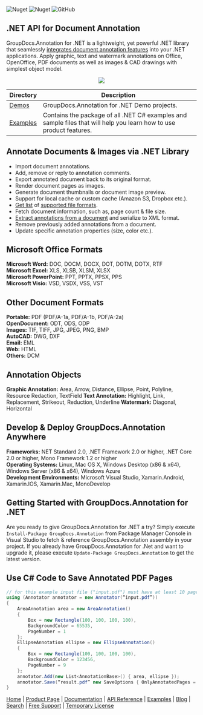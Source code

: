![Nuget](https://img.shields.io/nuget/v/groupdocs.annotation) ![Nuget](https://img.shields.io/nuget/dt/groupdocs.annotation) ![GitHub](https://img.shields.io/github/license/groupdocs-annotation/GroupDocs.Annotation-for-.NET)

## .NET API for Document Annotation

GroupDocs.Annotation for .NET is a lightweight, yet powerful .NET library that seamlessly [integrates document annotation features](https://products.groupdocs.com/annotation/net) into your .NET applications. Apply graphic, text and watermark annotations on Office, OpenOffice, PDF documents as well as images & CAD drawings with simplest object model.

<p align="center">
  <a title="Download complete GroupDocs.Annotation for .NET source code" href="https://github.com/groupdocs-annotation/GroupDocs.Annotation-for-.NET/archive/master.zip">
	<img src="https://raw.github.com/AsposeExamples/java-examples-dashboard/master/images/downloadZip-Button-Large.png" />
  </a>
</p>

Directory | Description
--------- | -----------
[Demos](https://github.com/groupdocs-annotation/GroupDocs.Annotation-for-.NET/tree/master/Demos)  | GroupDocs.Annotation for .NET Demo projects.
[Examples](https://github.com/groupdocs-annotation/GroupDocs.Annotation-for-.NET/tree/master/Examples)  | Contains the package of all .NET C# examples and sample files that will help you learn how to use product features.

## Annotate Documents & Images via .NET Library

- Import document annotations.
- Add, remove or reply to annotation comments.
- Export annotated document back to its original format.
- Render document pages as images.
- Generate document thumbnails or document image preview.
- Support for local cache or custom cache (Amazon S3, Dropbox etc.).
- [Get list](https://docs.groupdocs.com/display/annotationnet/Get+supported+file+formats) of [supported file formats](https://docs.groupdocs.com/display/annotationnet/Supported+Document+Formats).
- Fetch document information, such as, page count & file size.
- [Extract annotations from a document](https://docs.groupdocs.com/display/annotationnet/Extract+annotations+from+document) and serialize to XML format.
- Remove previously added annotations from a document.
- Update specific annotation properties (size, color etc.).

## Microsoft Office Formats

**Microsoft Word:** DOC, DOCM, DOCX, DOT, DOTM, DOTX, RTF\
**Microsoft Excel:** XLS, XLSB, XLSM, XLSX\
**Microsoft PowerPoint:** PPT, PPTX, PPSX, PPS\
**Microsoft Visio:** VSD, VSDX, VSS, VST

## Other Document Formats

**Portable:** PDF (PDF/A-1a, PDF/A-1b, PDF/A-2a)\
**OpenDocument:** ODT, ODS, ODP\
**Images:** TIF, TIFF, JPG, JPEG, PNG, BMP\
**AutoCAD:** DWG, DXF\
**Email:** EML\
**Web:** HTML\
**Others:** DCM

## Annotation Objects

**Graphic Annotation:** Area, Arrow, Distance, Ellipse, Point, Polyline, Resource Redaction, TextField
**Text Annotation:** Highlight, Link, Replacement, Strikeout, Reduction, Underline
**Watermark:** Diagonal, Horizontal

## Develop & Deploy GroupDocs.Annotation Anywhere

**Frameworks:** NET Standard 2.0, .NET Framework 2.0 or higher, .NET Core 2.0 or higher, Mono Framework 1.2 or higher\
**Operating Systems:** Linux, Mac OS X, Windows Desktop (x86 & x64), Windows Server (x86 & x64), Windows Azure\
**Development Environments:** Microsoft Visual Studio, Xamarin.Android, Xamarin.IOS, Xamarin.Mac, MonoDevelop

## Getting Started with GroupDocs.Annotation for .NET

Are you ready to give GroupDocs.Annotation for .NET a try? Simply execute `Install-Package GroupDocs.Annotation` from Package Manager Console in Visual Studio to fetch & reference GroupDocs.Annotation assembly in your project. If you already have GroupDocs.Annotation for .Net and want to upgrade it, please execute `Update-Package GroupDocs.Annotation` to get the latest version.

## Use C# Code to Save Annotated PDF Pages

```csharp
// for this example input file ("input.pdf") must have at least 10 pages
using (Annotator annotator = new Annotator(“input.pdf”))
{
    AreaAnnotation area = new AreaAnnotation()
    {
        Box = new Rectangle(100, 100, 100, 100),
        BackgroundColor = 65535,
        PageNumber = 1
    };
    EllipseAnnotation ellipse = new EllipseAnnotation()
    {
        Box = new Rectangle(100, 100, 100, 100),
        BackgroundColor = 123456,
        PageNumber = 9
    };
    annotator.Add(new List<AnnotationBase>() { area, ellipse });
    annotator.Save(“result.pdf” new SaveOptions { OnlyAnnotatedPages = true});
}
```

[Home](https://www.groupdocs.com/) | [Product Page](https://products.groupdocs.com/annotation/net) | [Documentation](https://docs.groupdocs.com/display/annotationnet/Home) | [API Reference](https://apireference.groupdocs.com/net/annotation) | [Examples](https://github.com/groupdocs-annotation/GroupDocs.Annotation-for-.NET) | [Blog](https://blog.groupdocs.com/category/annotation/) | [Search](https://search.groupdocs.com/) | [Free Support](https://forum.groupdocs.com/c/annotation) | [Temporary License](https://purchase.groupdocs.com/temporary-license)
